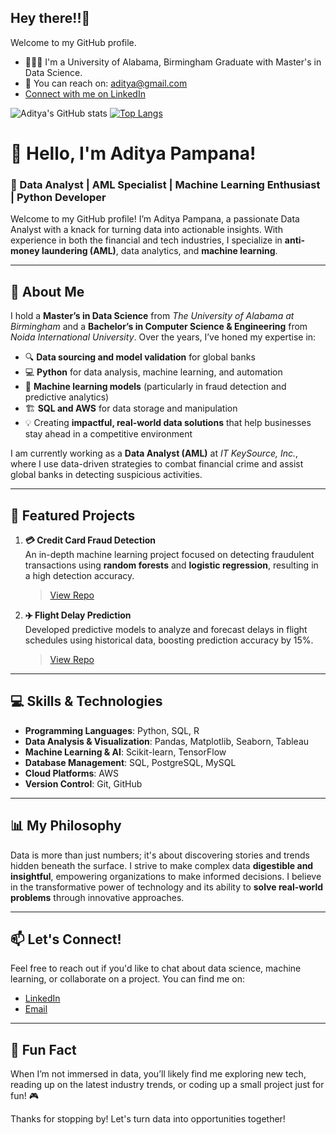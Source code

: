 ## Hey there!!👋

Welcome to my GitHub profile.

- 👨🏼‍🎓 I'm a University of Alabama, Birmingham Graduate with Master's in Data Science. 
- :e-mail: You can reach on: aditya@gmail.com
- [Connect with me on LinkedIn](https://www.linkedin.com/)

![Aditya's GitHub stats](https://github-readme-stats.vercel.app/api?username=iadi97&show_icons=true)
[![Top Langs](https://github-readme-stats.vercel.app/api/top-langs/?username=iadi97&layout=compact)](https://github.com/iadi97/github-readme-stats)


# 👋 Hello, I'm Aditya Pampana!

### 🚀 Data Analyst | AML Specialist | Machine Learning Enthusiast | Python Developer

Welcome to my GitHub profile! I’m Aditya Pampana, a passionate Data Analyst with a knack for turning data into actionable insights. With experience in both the financial and tech industries, I specialize in **anti-money laundering (AML)**, data analytics, and **machine learning**.

---

## 🌟 About Me

I hold a **Master’s in Data Science** from *The University of Alabama at Birmingham* and a **Bachelor’s in Computer Science & Engineering** from *Noida International University*. Over the years, I’ve honed my expertise in:

- 🔍 **Data sourcing and model validation** for global banks
- 💻 **Python** for data analysis, machine learning, and automation
- 🧠 **Machine learning models** (particularly in fraud detection and predictive analytics)
- 🏗️ **SQL and AWS** for data storage and manipulation
- 💡 Creating **impactful, real-world data solutions** that help businesses stay ahead in a competitive environment

I am currently working as a **Data Analyst (AML)** at *IT KeySource, Inc.*, where I use data-driven strategies to combat financial crime and assist global banks in detecting suspicious activities.

---

## 📂 Featured Projects

1. **💳 Credit Card Fraud Detection**  
   An in-depth machine learning project focused on detecting fraudulent transactions using **random forests** and **logistic regression**, resulting in a high detection accuracy.  
   > [View Repo](#)  

2. **✈️ Flight Delay Prediction**  
   Developed predictive models to analyze and forecast delays in flight schedules using historical data, boosting prediction accuracy by 15%.  
   > [View Repo](#)  

---

## 💻 Skills & Technologies

- **Programming Languages**: Python, SQL, R
- **Data Analysis & Visualization**: Pandas, Matplotlib, Seaborn, Tableau
- **Machine Learning & AI**: Scikit-learn, TensorFlow
- **Database Management**: SQL, PostgreSQL, MySQL
- **Cloud Platforms**: AWS
- **Version Control**: Git, GitHub

---

## 📊 My Philosophy

Data is more than just numbers; it's about discovering stories and trends hidden beneath the surface. I strive to make complex data **digestible and insightful**, empowering organizations to make informed decisions. I believe in the transformative power of technology and its ability to **solve real-world problems** through innovative approaches.

---

## 📫 Let's Connect!

Feel free to reach out if you'd like to chat about data science, machine learning, or collaborate on a project. You can find me on:

- [LinkedIn](#)  
- [Email](mailto:aditya.pampana@example.com)  

---

## 🚀 Fun Fact

When I’m not immersed in data, you’ll likely find me exploring new tech, reading up on the latest industry trends, or coding up a small project just for fun! 🎮

Thanks for stopping by! Let's turn data into opportunities together!
